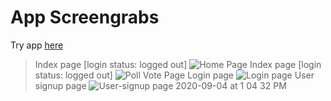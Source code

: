 # App Screengrabs
Try app [here](https://sal-kap-polls-app.herokuapp.com/)
> Index page [login status: logged out]
![Home Page](https://user-images.githubusercontent.com/40363532/92211758-8fa69280-eeae-11ea-9987-d6c108fa1ea5.png)
> Index page [login status: logged out]
![Poll Vote Page](https://user-images.githubusercontent.com/40363532/92211850-b664c900-eeae-11ea-9484-15c12e5cfe73.png)
> Login page
![Login page](https://user-images.githubusercontent.com/40363532/92212370-7f42e780-eeaf-11ea-8b8e-07ddfd939425.png)
> User signup page
![User-signup page 2020-09-04 at 1 04 32 PM](https://user-images.githubusercontent.com/40363532/92212454-9aadf280-eeaf-11ea-86ca-a31c3d61b33a.png)

